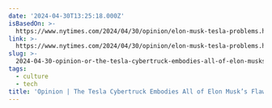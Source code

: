 ```yaml
---
date: '2024-04-30T13:25:18.000Z'
isBasedOn: >-
  https://www.nytimes.com/2024/04/30/opinion/elon-musk-tesla-problems.html?unlocked_article_code=1.oU0.AEFF.8JERX-kLMA7Q&smid=nytcore-ios-share&referringSource=articleShare&sgrp=c-cb
link: >-
  https://www.nytimes.com/2024/04/30/opinion/elon-musk-tesla-problems.html?unlocked_article_code=1.oU0.AEFF.8JERX-kLMA7Q&smid=nytcore-ios-share&referringSource=articleShare&sgrp=c-cb
slug: >-
  2024-04-30-opinion-or-the-tesla-cybertruck-embodies-all-of-elon-musks-flaws-the-new
tags:
  - culture
  - tech
title: 'Opinion | The Tesla Cybertruck Embodies All of Elon Musk’s Flaws - The New '
---
```


